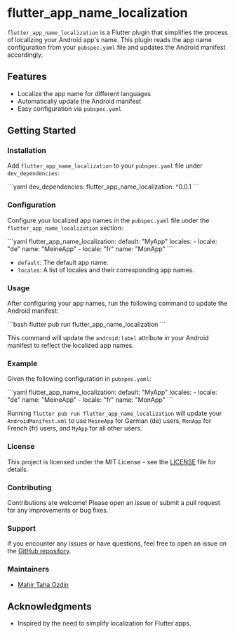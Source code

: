 # flutter_app_name_localization

`flutter_app_name_localization` is a Flutter plugin that simplifies the process of localizing your Android app's name. This plugin reads the app name configuration from your `pubspec.yaml` file and updates the Android manifest accordingly.

## Features

- Localize the app name for different languages
- Automatically update the Android manifest
- Easy configuration via `pubspec.yaml`

## Getting Started

### Installation

Add `flutter_app_name_localization` to your `pubspec.yaml` file under `dev_dependencies`:

\```yaml
dev_dependencies:
flutter_app_name_localization: ^0.0.1
\```

### Configuration

Configure your localized app names in the `pubspec.yaml` file under the `flutter_app_name_localization` section:

\```yaml
flutter_app_name_localization:
default: "MyApp"
locales: - locale: "de"
name: "MeineApp" - locale: "fr"
name: "MonApp"
\```

- `default`: The default app name.
- `locales`: A list of locales and their corresponding app names.

### Usage

After configuring your app names, run the following command to update the Android manifest:

\```bash
flutter pub run flutter_app_name_localization
\```

This command will update the `android:label` attribute in your Android manifest to reflect the localized app names.

### Example

Given the following configuration in `pubspec.yaml`:

\```yaml
flutter_app_name_localization:
default: "MyApp"
locales: - locale: "de"
name: "MeineApp" - locale: "fr"
name: "MonApp"
\```

Running `flutter pub run flutter_app_name_localization` will update your `AndroidManifest.xml` to use `MeineApp` for German (de) users, `MonApp` for French (fr) users, and `MyApp` for all other users.

### License

This project is licensed under the MIT License - see the [LICENSE](LICENSE) file for details.

### Contributing

Contributions are welcome! Please open an issue or submit a pull request for any improvements or bug fixes.

### Support

If you encounter any issues or have questions, feel free to open an issue on the [GitHub repository](https://github.com/BubiApps-LTD/flutter_app_name_localization).

### Maintainers

- [Mahir Taha Ozdin](https://github.com/mahirozdin)

## Acknowledgments

- Inspired by the need to simplify localization for Flutter apps.
